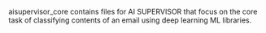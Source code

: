 aisupervisor_core contains files for AI SUPERVISOR that focus on the core task of classifying contents of an email using deep learning ML libraries.
